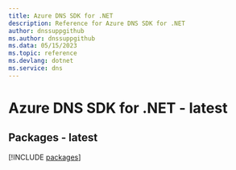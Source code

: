 ```yaml
---
title: Azure DNS SDK for .NET
description: Reference for Azure DNS SDK for .NET
author: dnssuppgithub
ms.author: dnssuppgithub
ms.data: 05/15/2023
ms.topic: reference
ms.devlang: dotnet
ms.service: dns
---
```

# Azure DNS SDK for .NET - latest
## Packages - latest
[!INCLUDE [packages](dns-index.md)]